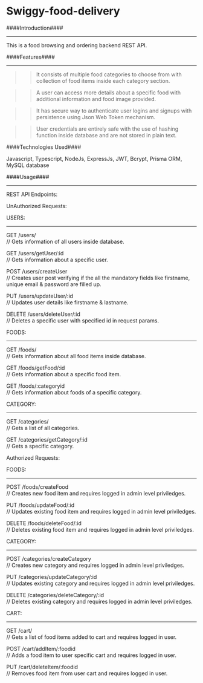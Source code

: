 # Swiggy-food-delivery

####Introduction####
___________________________________________________________________________
This is a food browsing and ordering backend REST API.

####Features####
___________________________________________________________________________

>> It consists of multiple food categories to choose from with collection of food items inside each category section.

>> A user can access more details about a specific food with additional information and food image provided.

>> It has secure way to authenticate user logins and signups with persistence using Json Web Token mechanism.

>> User credentials are entirely safe with the use of hashing function inside database and are not stored in plain text.

####Technologies Used####

Javascript, Typescript, NodeJs, ExpressJs, JWT, Bcrypt, Prisma ORM, MySQL database

####Usage####
_____________________________________________________________________________

REST API Endpoints:

UnAuthorized Requests:

USERS:
______________________________________________________________________________
GET /users/						
// Gets information of all users inside database.

GET /users/getUser/:id			
// Gets information about a specific user.

POST /users/createUser			
// Creates user post verifying if the all the mandatory fields like firstname,  unique email & password are filled up.

PUT /users/updateUser/:id		
// Updates user details like firstname & lastname.

DELETE /users/deleteUser/:id	
// Deletes a specific user with specified id in request params.

FOODS:
______________________________________________________________________________
GET /foods/						
// Gets information about all food items inside database.

GET /foods/getFood/:id			
// Gets information about a specific food item.

GET /foods/:categoryid			
// Gets information about foods of a specific category.

CATEGORY:
______________________________________________________________________________
GET /categories/				
// Gets a list of all categories.

GET /categories/getCategory/:id		
// Gets a specific category.

Authorized Requests:

FOODS:
_______________________________________________________________________________
POST /foods/createFood			
// Creates new food item and requires logged in admin level priviledges.

PUT /foods/updateFood/:id		
// Updates existing food item and requires logged in admin level priviledges.

DELETE /foods/deleteFood/:id	
// Deletes existing food item and requires logged in admin level priviledges.

CATEGORY:
________________________________________________________________________________
POST /categories/createCategory		
// Creates new category and requires logged in admin level priviledges.

PUT /categories/updateCategory/:id		
// Updates existing category and requires logged in admin level priviledges.

DELETE /categories/deleteCategory/:id	
// Deletes existing category and requires logged in admin level priviledges.

CART:
________________________________________________________________________________
GET /cart/						
// Gets a list of food items added to cart and requires logged in user.

POST /cart/addItem/:foodid		
// Adds a food item to user specific cart and requires logged in user.

PUT /cart/deleteItem/:foodid	
// Removes food item from user cart and requires logged in user.

